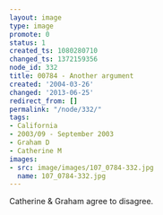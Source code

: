 ```yaml
---
layout: image
type: image
promote: 0
status: 1
created_ts: 1080280710
changed_ts: 1372159356
node_id: 332
title: 00784 - Another argument
created: '2004-03-26'
changed: '2013-06-25'
redirect_from: []
permalink: "/node/332/"
tags:
- California
- 2003/09 - September 2003
- Graham D
- Catherine M
images:
- src: image/images/107_0784-332.jpg
  name: 107_0784-332.jpg
---
```

Catherine & Graham agree to disagree.
